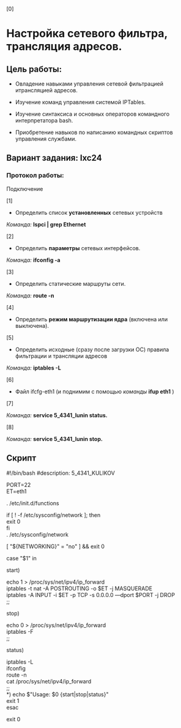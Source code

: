 [0]

# Настройка сетевого фильтра, трансляция адресов. #  

## Цель работы: ##  

  + Овладение навыками управления сетевой фильтрацией итрансляцией адресов.

  + Изучение команд управления системой IPTables.

  + Изучение синтаксиса и основных операторов командного интерпретатора bash.

  + Приобретение навыков по написанию командных скриптов управления службами.

## Вариант задания: lxc24 ##

### Протокол работы: ##

Подключение

[1]

+ Определить список **установленных** сетевых устройств

*Команда:* **lspci | grep Ethernet**

[2]

+ Определить **параметры** сетевых интерфейсов.

*Команда:* **ifconfig -a**

[3]

+ Определить статические маршруты сети.

*Команда:* **route -n**

[4]

+ Определить **режим маршрутизации ядра** (включена или выключена).

[5]

+ Определить исходные (сразу после загрузки ОС) правила фильтрации и трансляции адресов

 *Команда:* **iptables -L**

[6]

+ Файл ifcfg-eth1 (и поднимим с помощью *команды* **ifup eth1** )

[7]

*Команда:* **service 5_4341_lunin status.**

[8]

*Команда:* **service 5_4341_lunin stop.**

## Скрипт ##
\#!/bin/bash
\#description: 5_4341_KULIKOV

PORT=22  
ET=eth1

. /etc/init.d/functions

if [ ! -f /etc/sysconfig/network ]; then  
	exit 0  
fi  
. /etc/sysconfig/network

[ "${NETWORKING}" = "no" ] && exit 0

case "$1" in

start)

echo 1 > /proc/sys/net/ipv4/ip_forward  
iptables -t nat -A POSTROUTING -o $ET -j MASQUERADE  
iptables -A INPUT -i $ET -p TCP -s 0.0.0.0 —dport $PORT -j DROP  
;;

stop)

echo 0 > /proc/sys/net/ipv4/ip_forward  
iptables -F  
;;

status)

iptables -L  
ifconfig  
route -n  
cat /proc/sys/net/ipv4/ip_forward  
;;  
*)
echo $"Usage: $0 {start|stop|status}"  
exit 1  
esac  

exit 0
